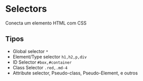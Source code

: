 # Selectors

Conecta um elemento HTML com CSS

## Tipos

* Global selector `*`
* Element/Type selector `h1,h2,p,div`
* ID Selector `#box,#container`
* Class Selector `.red,.md-4`
* Attribute selector, Pseudo-class, Pseudo-Element, e outros  